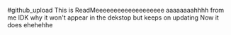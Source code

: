 #github_upload
This is ReadMeeeeeeeeeeeeeeeeeee aaaaaaaahhhh from me
IDK why it won't appear in the dekstop but keeps on updating
Now it does ehehehhe